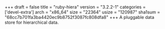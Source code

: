 +++
draft = false
title = "ruby-hiera"
version = "3.2.2-1"
categories = ['devel-extra']
arch = "x86_64"
size = "22364"
usize = "120987"
sha1sum = "68cc7b701fa3ba4420ec9b8752f3087fc808dfa8"
+++
A pluggable data store for hierarchical data.